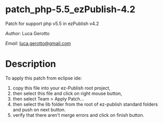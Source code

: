 # patch_php-5.5_ezPublish-4.2
Patch for support php v5.5 in ezPublish v4.2

*Author*: Luca Gerotto

*Email*: luca.gerotto@gmail.com

Description
===========
To apply this patch from eclipse ide: 
1) copy this file into your ez-Publish root project,
2) then select this file and click on right mouse button,
3) then select Team > Apply Patch...
4) then select the lib folder from the root of ez-publish standard folders and push on next button.
5) verify that there aren't merge errors and click on finish button.
